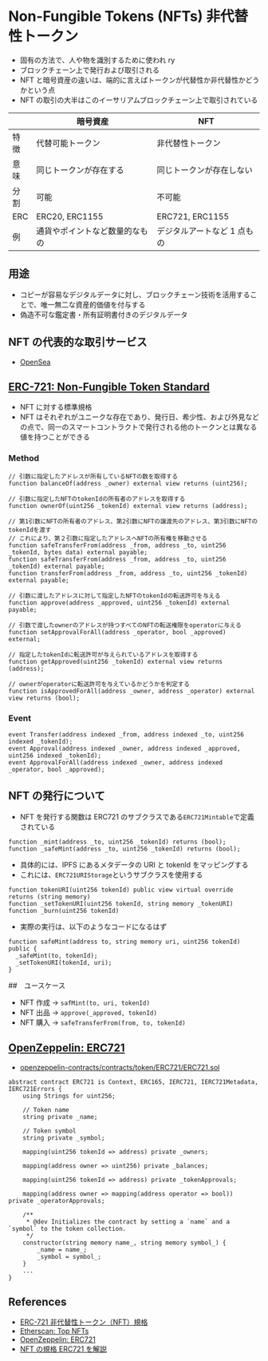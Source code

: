 # Non-Fungible Tokens (NFTs) 非代替性トークン

- 固有の方法で、人や物を識別するために使われ ry
- ブロックチェーン上で発行および取引される
- NFT と暗号資産の違いは、端的に言えばトークンが代替性か非代替性かどうかという点
- NFT の取引の大半はこのイーサリアムブロックチェーン上で取引されている

|      | 暗号資産                       | NFT                         |
| ---- | ------------------------------ | --------------------------- |
| 特徴 | 代替可能トークン               | 非代替性トークン            |
| 意味 | 同じトークンが存在する         | 同じトークンが存在しない    |
| 分割 | 可能                           | 不可能                      |
| ERC  | ERC20, ERC1155                 | ERC721, ERC1155             |
| 例   | 通貨やポイントなど数量的なもの | デジタルアートなど 1 点もの |

## 用途

- コピーが容易なデジタルデータに対し、ブロックチェーン技術を活用することで、唯一無二な資産的価値を付与する
- 偽造不可な鑑定書・所有証明書付きのデジタルデータ

## NFT の代表的な取引サービス

- [OpenSea](https://opensea.io/)

## [ERC-721: Non-Fungible Token Standard](https://eips.ethereum.org/EIPS/eip-721)

- NFT に対する標準規格
- NFT はそれぞれがユニークな存在であり、発行日、希少性、および外見などの点で、同一のスマートコントラクトで発行される他のトークンとは異なる値を持つことができる

### Method

```solidity
// 引数に指定したアドレスが所有しているNFTの数を取得する
function balanceOf(address _owner) external view returns (uint256);

// 引数に指定したNFTのtokenIdの所有者のアドレスを取得する
function ownerOf(uint256 _tokenId) external view returns (address);

// 第1引数にNFTの所有者のアドレス、第2引数にNFTの譲渡先のアドレス、第3引数にNFTのtokenIdを渡す
// これにより、第２引数に指定したアドレスへNFTの所有権を移動させる
function safeTransferFrom(address _from, address _to, uint256 _tokenId, bytes data) external payable;
function safeTransferFrom(address _from, address _to, uint256 _tokenId) external payable;
function transferFrom(address _from, address _to, uint256 _tokenId) external payable;

// 引数に渡したアドレスに対して指定したNFTのtokenIdの転送許可を与える
function approve(address _approved, uint256 _tokenId) external payable;

// 引数で渡したownerのアドレスが持つすべてのNFTの転送権限をoperatorに与える
function setApprovalForAll(address _operator, bool _approved) external;

// 指定したtokenIdに転送許可が与えられているアドレスを取得する
function getApproved(uint256 _tokenId) external view returns (address);

// ownerがoperatorに転送許可を与えているかどうかを判定する
function isApprovedForAll(address _owner, address _operator) external view returns (bool);
```

### Event

```solidity
event Transfer(address indexed _from, address indexed _to, uint256 indexed _tokenId);
event Approval(address indexed _owner, address indexed _approved, uint256 indexed _tokenId);
event ApprovalForAll(address indexed _owner, address indexed _operator, bool _approved);
```

## NFT の発行について

- NFT を発行する関数は ERC721 のサブクラスである`ERC721Mintable`で定義されている

```solidity
function _mint(address _to, uint256 _tokenId) returns (bool);
function _safeMint(address _to, uint256 _tokenId) returns (bool);
```

- 具体的には、IPFS にあるメタデータの URI と tokenId をマッピングする
- これには、`ERC721URIStorage`というサブクラスを使用する

```solidity
function tokenURI(uint256 tokenId) public view virtual override returns (string memory)
function _setTokenURI(uint256 tokenId, string memory _tokenURI)
function _burn(uint256 tokenId)
```

- 実際の実行は、以下のようなコードになるはず

```solidity
function safeMint(address to, string memory uri, uint256 tokenId) public {
  _safeMint(to, tokenId);
  _setTokenURI(tokenId, uri);
}
```

##　ユースケース

- NFT 作成 -> `safMint(to, uri, tokenId)`
- NFT 出品 -> `approve(_approved, tokenId)`
- NFT 購入 -> `safeTransferFrom(from, to, tokenId)`

## [OpenZeppelin: ERC721](https://docs.openzeppelin.com/contracts/4.x/erc721)

- [openzeppelin-contracts/contracts/token/ERC721/ERC721.sol](https://github.com/OpenZeppelin/openzeppelin-contracts/blob/8186c07a83c09046c6fbaa90a035ee47e4d7d785/contracts/token/ERC721/ERC721.sol)

```solidity
abstract contract ERC721 is Context, ERC165, IERC721, IERC721Metadata, IERC721Errors {
    using Strings for uint256;

    // Token name
    string private _name;

    // Token symbol
    string private _symbol;

    mapping(uint256 tokenId => address) private _owners;

    mapping(address owner => uint256) private _balances;

    mapping(uint256 tokenId => address) private _tokenApprovals;

    mapping(address owner => mapping(address operator => bool)) private _operatorApprovals;

    /**
     * @dev Initializes the contract by setting a `name` and a `symbol` to the token collection.
     */
    constructor(string memory name_, string memory symbol_) {
        _name = name_;
        _symbol = symbol_;
    }
    ...
}
```

## References

- [ERC-721 非代替性トークン（NFT）規格](https://ethereum.org/ja/developers/docs/standards/tokens/erc-721/)
- [Etherscan: Top NFTs](https://etherscan.io/nft-top-contracts)
- [OpenZeppelin: ERC721](https://docs.openzeppelin.com/contracts/4.x/erc721)
- [NFT の規格 ERC721 を解説](https://tech-lab.sios.jp/archives/32656)
